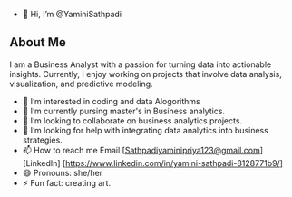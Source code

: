 - 👋 Hi, I’m @YaminiSathpadi
## About Me

I am a Business Analyst with a passion for turning data into actionable insights. Currently, I enjoy working on projects that involve data analysis, visualization, and predictive modeling.

- 👀 I’m interested in coding and data Alogorithms 
- 🌱 I’m currently pursing master's in Business analytics.
- 💞️ I’m looking to collaborate on business analytics projects.
- 🤔 I’m looking for help with integrating data analytics into business strategies.
- 📫 How to reach me 
   Email [Sathpadiyaminipriya123@gmail.com]
   [LinkedIn] [https://www.linkedin.com/in/yamini-sathpadi-8128771b9/]
- 😄 Pronouns: she/her
- ⚡ Fun fact: creating art.

<!---
YaminiSathpadi/YaminiSathpadi is a ✨ special ✨ repository because its `README.md` (this file) appears on your GitHub profile.
You can click the Preview link to take a look at your changes.
--->
